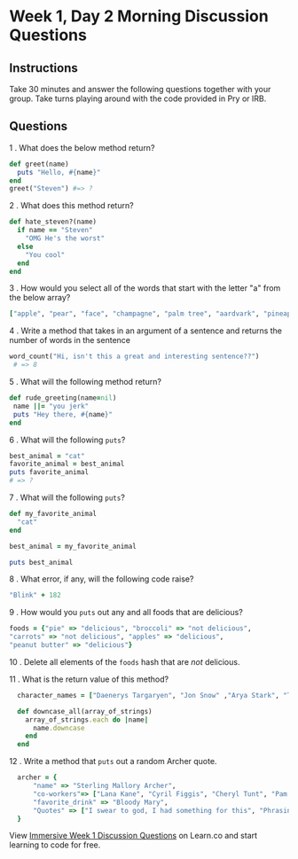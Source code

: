 # Week 1, Day 2 Morning Discussion Questions

## Instructions

Take 30 minutes and answer the following questions together with your group. Take turns playing around with the code provided in Pry or IRB.

## Questions

1 . What does the below method return?

```ruby
def greet(name)
  puts "Hello, #{name}"
end
greet("Steven") #=> ?
```

2 . What does this method return?

```ruby
def hate_steven?(name)
  if name == "Steven"
    "OMG He's the worst"
  else
    "You cool"
  end
end
```

3 . How would you select all of the words that start with the letter "a" from the below array?

```ruby
["apple", "pear", "face", "champagne", "palm tree", "aardvark", "pineapple"]
```

4 . Write a method that takes in an argument of a sentence and returns the
number of words in the sentence

```ruby
word_count("Hi, isn't this a great and interesting sentence??")
 # => 8
```

5 . What will the following method return?

```ruby
def rude_greeting(name=nil)
 name ||= "you jerk"
 puts "Hey there, #{name}"
end
```

6 . What will the following `puts`?

```ruby
best_animal = "cat"
favorite_animal = best_animal
puts favorite_animal
# => ?
```

7 . What will the following `puts`?

```ruby
def my_favorite_animal
  "cat"
end

best_animal = my_favorite_animal

puts best_animal
```

8 . What error, if any, will the following code raise?

```ruby
"Blink" + 182
```

9 . How would you `puts` out any and all foods that are delicious?

```ruby
foods = {"pie" => "delicious", "broccoli" => "not delicious",
"carrots" => "not delicious", "apples" => "delicious",
"peanut butter" => "delicious"}
```

10 . Delete all elements of the `foods` hash that are *not* delicious.

11 . What is the return value of this method?
```ruby
  character_names = ["Daenerys Targaryen", "Jon Snow" ,"Arya Stark", "Tyrion Lannister", "Sansa Stark", "Cersei Lannister", "Margaery Tyrell"]

  def downcase_all(array_of_strings)
    array_of_strings.each do |name|
      name.downcase
    end
  end
```

12 . Write a method that `puts` out a random Archer quote.
```ruby
  archer = {
      "name" => "Sterling Mallory Archer",
      "co-workers"=> ["Lana Kane", "Cyril Figgis", "Cheryl Tunt", "Pam Poovey", "Dr Krieger"],
      "favorite_drink" => "Bloody Mary",
      "Quotes" => ["I swear to god, I had something for this", "Phrasing", "Boop", "Danger Zone", "Read a book", "Do you not?", "Can't or won't?"]
  }
```

<p class='util--hide'>View <a href='https://learn.co/lessons/immersive-week-1-discussion-questions'>Immersive Week 1 Discussion Questions</a> on Learn.co and start learning to code for free.</p>
